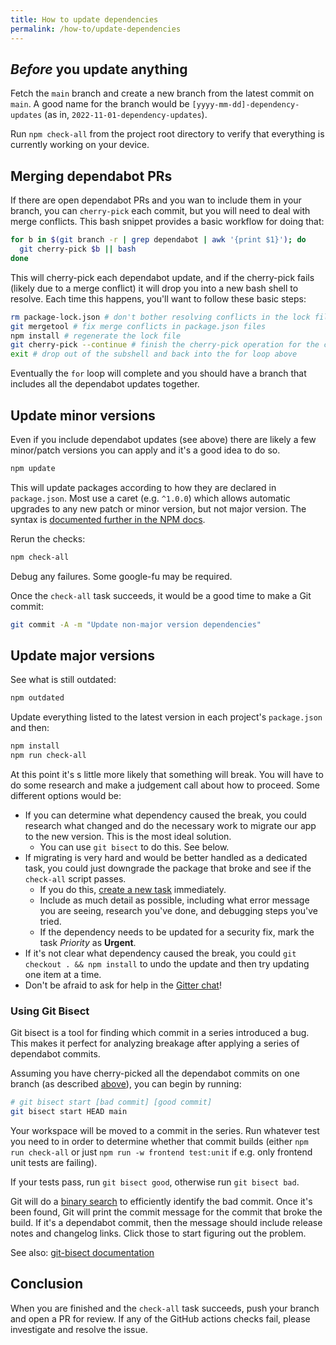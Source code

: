 ```yaml
---
title: How to update dependencies
permalink: /how-to/update-dependencies
---
```


## _Before_ you update anything

Fetch the `main` branch and create a new branch from the latest commit on `main`. A good name for the branch would be `[yyyy-mm-dd]-dependency-updates` (as in, `2022-11-01-dependency-updates`).

Run `npm check-all` from the project root directory to verify that everything is currently working on your device.

## Merging dependabot PRs

If there are open dependabot PRs and you wan to include them in your branch, you can `cherry-pick` each commit, but you will need to deal with merge conflicts. This bash snippet provides a basic workflow for doing that:

```bash
for b in $(git branch -r | grep dependabot | awk '{print $1}'); do
  git cherry-pick $b || bash
done
```

This will cherry-pick each dependabot update, and if the cherry-pick fails (likely due to a merge conflict) it will drop you into a new bash shell to resolve. Each time this happens, you'll want to follow these basic steps:

```bash
rm package-lock.json # don't bother resolving conflicts in the lock file
git mergetool # fix merge conflicts in package.json files
npm install # regenerate the lock file
git cherry-pick --continue # finish the cherry-pick operation for the current dependabot branch
exit # drop out of the subshell and back into the for loop above
```

Eventually the `for` loop will complete and you should have a branch that includes all the dependabot updates together.

## Update minor versions

Even if you include dependabot updates (see above) there are likely a few minor/patch versions you can apply and it's a good idea to do so.

```sh
npm update
```

This will update packages according to how they are declared in `package.json`. Most use a caret (e.g. `^1.0.0`) which allows automatic upgrades to any new patch or minor version, but not major version. The syntax is [documented further in the NPM docs](https://docs.npmjs.com/about-semantic-versioning#using-semantic-versioning-to-specify-update-types-your-package-can-accept).

Rerun the checks:

```sh
npm check-all
```

Debug any failures. Some google-fu may be required.

Once the `check-all` task succeeds, it would be a good time to make a Git commit:

```sh
git commit -A -m "Update non-major version dependencies"
```

## Update major versions

See what is still outdated:

```sh
npm outdated
```

Update everything listed to the latest version in each project's `package.json` and then:

```sh
npm install
npm run check-all
```

At this point it's s little more likely that something will break. You will have to do some research and make a judgement call about how to proceed. Some different options would be:

- If you can determine what dependency caused the break, you could research what changed and do the necessary work to migrate our app to the new version. This is the most ideal solution.
  - You can use `git bisect` to do this. See below.
- If migrating is very hard and would be better handled as a dedicated task, you could just downgrade the package that broke and see if the `check-all` script passes.
  - If you do this, [create a new task](https://github.com/skill-collectors/guesstimator/issues/new?assignees=&labels=&template=new-task.md&title=) immediately.
  - Include as much detail as possible, including what error message you are seeing, research you've done, and debugging steps you've tried.
  - If the dependency needs to be updated for a security fix, mark the task _Priority_ as **Urgent**.
- If it's not clear what dependency caused the break, you could `git checkout . && npm install` to undo the update and then try updating one item at a time.
- Don't be afraid to ask for help in the [Gitter chat](https://gitter.im/skill-collectors/guesstimator)!

### Using Git Bisect

Git bisect is a tool for finding which commit in a series introduced a bug. This makes it perfect for analyzing breakage after applying a series of dependabot commits.

Assuming you have cherry-picked all the dependabot commits on one branch (as described [above](#merging-dependabot-prs)), you can begin by running:

```sh
# git bisect start [bad commit] [good commit]
git bisect start HEAD main
```

Your workspace will be moved to a commit in the series. Run whatever test you need to in order to determine whether that commit builds (either `npm run check-all` or just `npm run -w frontend test:unit` if e.g. only frontend unit tests are failing).

If your tests pass, run `git bisect good`, otherwise run `git bisect bad`.

Git will do a [binary search](https://en.wikipedia.org/w/index.php?title=Binary_search_algorithm&oldid=1170087932) to efficiently identify the bad commit. Once it's been found, Git will print the commit message for the commit that broke the build. If it's a dependabot commit, then the message should include release notes and changelog links. Click those to start figuring out the problem.

See also: [git-bisect documentation](https://git-scm.com/docs/git-bisect)

## Conclusion

When you are finished and the `check-all` task succeeds, push your branch and open a PR for review. If any of the GitHub actions checks fail, please investigate and resolve the issue.
